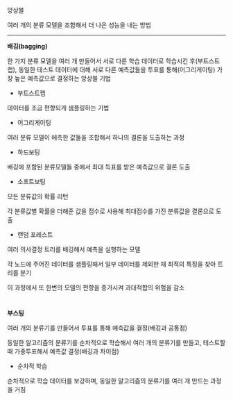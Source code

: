 앙상블

여러 개의 분류 모델을 조합해서 더 나은 성능을 내는 방법

---

**배깅(bagging)**

한 가지 분류 모델을 여러 개 만들어서 서로 다른 학습 데이터로 학습시킨 후(부트스트랩), 동일한 테스트 데이터에 대해 서로 다른 예측값들을 투표를 통해(어그리게이팅) 가장 높은 예측값으로 결정하는 앙상블 기법

 

- 부트스트랩

데이터를 조금 편향되게 샘플링하는 기법

 

- 어그리게이팅

여러 분류 모델이 에측한 값들을 조합해서 하나의 결론을 도출하는 과정

 

- 하드보팅

배깅에 포함된 분류모델들 중에서 최대 득표를 받은 예측값으로 결론 도출

 

- 소프트보팅

모든 분류값의 확률 리턴

각 분류값별 확률을 더해준 값을 점수로 사용해 최대점수를 가진 분류값을 결론으로 도출

 

- 랜덤 포레스트

여러 의사결정 트리를 배깅해서 예측을 실행하는 모델

각 노드에 주어진 데이터를 샘플링해서 일부 데이터를 제외한 채 최적의 특징을 찾아 트리를 분기

이 과정에서 또 한번의 모델의 편향을 증가시켜 과대적합의 위험을 감소

#

**부스팅**

여러 개의 분류기를 만들어서 투표를 통해 예측값을 결정(배깅과 공통점)

동일한 알고리즘의 분류기를 순차적으로 학습해서 여러 개의 분류기를 만들고, 테스트할 때 가중투표해서 예측값 결정(배깅과 차이점)

 

- 순차적 학습

순차적으로 학습 데이터를 보강하며, 동일한 알고리즘의 분류기를 여러 개 만드는 과정을 거침
